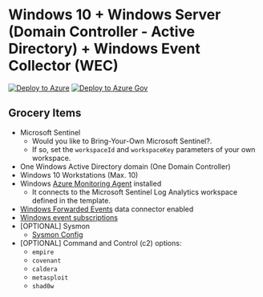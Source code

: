 # Windows 10 + Windows Server (Domain Controller - Active Directory) + Windows Event Collector (WEC)

[![Deploy to Azure](https://aka.ms/deploytoazurebutton)](https://portal.azure.com/#create/Microsoft.Template/uri/https%3A%2F%2Fraw.githubusercontent.com%2FOTRF%2FMicrosoft-Sentinel2Go%2Fmaster%2Fgrocery-list%2FWin10-AD-WEC%2Fazuredeploy.json)
[![Deploy to Azure Gov](https://aka.ms/deploytoazuregovbutton)](https://portal.azure.us/#create/Microsoft.Template/uri/https%3A%2F%2Fraw.githubusercontent.com%2FOTRF%2FMicrosoft-Sentinel2Go%2Fmaster%2Fgrocery-list%2FWin10-AD-WEC%2Fazuredeploy.json)

## Grocery Items

* Microsoft Sentinel
    * Would you like to Bring-Your-Own Microsoft Sentinel?.
    * If so, set the `workspaceId` and `workspaceKey` parameters of your own workspace.
* One Windows Active Directory domain (One Domain Controller)
* Windows 10 Workstations (Max. 10)
* Windows [Azure Monitoring Agent](https://docs.microsoft.com/en-us/azure/azure-monitor/agents/azure-monitor-agent-overview?tabs=PowerShellWindows) installed
    * It connects to the Microsoft Sentinel Log Analytics workspace defined in the template.
* [Windows Forwarded Events](https://docs.microsoft.com/en-us/azure/sentinel/data-connectors-reference#windows-forwarded-events-preview) data connector enabled
* [Windows event subscriptions](https://github.com/OTRF/Blacksmith/tree/master/resources/configs/wef/subscriptions)
* [OPTIONAL] Sysmon
    * [Sysmon Config](https://github.com/OTRF/Blacksmith/blob/master/resources/configs/sysmon/sysmon.xml)
* [OPTIONAL] Command and Control (c2) options:
    * `empire`
    * `covenant`
    * `caldera`
    * `metasploit`
    * `shad0w`
